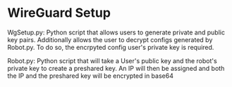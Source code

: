 # WireGuard Setup

WgSetup.py: Python script that allows users to generate private and public key pairs. Additionally allows the user to decrypt configs generated by Robot.py. To do so, the encrpyted config user's private key is required.

Robot.py: Python script that will take a User's public key and the robot's private key to create a preshared key. An IP will then be assigned and both the IP and the preshared key will be encrypted in base64
